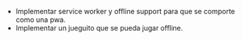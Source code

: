 * Implementar service worker y offline support para que se comporte como una pwa. 
* Implementar un jueguito que se pueda jugar offline. 